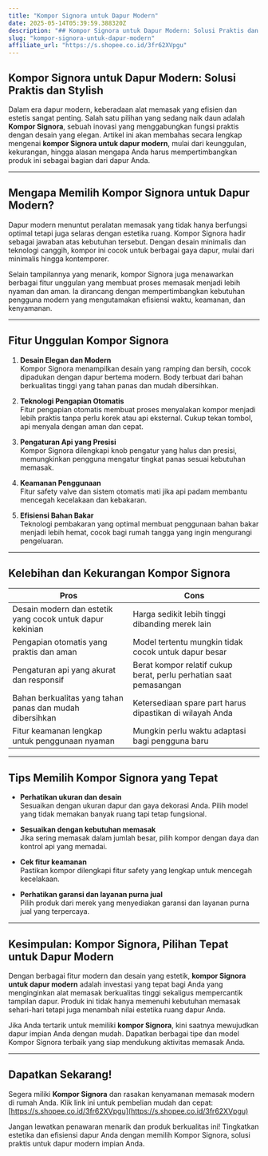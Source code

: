 ```yaml
---
title: "Kompor Signora untuk Dapur Modern"
date: 2025-05-14T05:39:59.388320Z
description: "## Kompor Signora untuk Dapur Modern: Solusi Praktis dan Stylish..."
slug: "kompor-signora-untuk-dapur-modern"
affiliate_url: "https://s.shopee.co.id/3fr62XVpgu"
---
```

## Kompor Signora untuk Dapur Modern: Solusi Praktis dan Stylish

Dalam era dapur modern, keberadaan alat memasak yang efisien dan estetis sangat penting. Salah satu pilihan yang sedang naik daun adalah **Kompor Signora**, sebuah inovasi yang menggabungkan fungsi praktis dengan desain yang elegan. Artikel ini akan membahas secara lengkap mengenai **kompor Signora untuk dapur modern**, mulai dari keunggulan, kekurangan, hingga alasan mengapa Anda harus mempertimbangkan produk ini sebagai bagian dari dapur Anda.

---

## Mengapa Memilih Kompor Signora untuk Dapur Modern?

Dapur modern menuntut peralatan memasak yang tidak hanya berfungsi optimal tetapi juga selaras dengan estetika ruang. Kompor Signora hadir sebagai jawaban atas kebutuhan tersebut. Dengan desain minimalis dan teknologi canggih, kompor ini cocok untuk berbagai gaya dapur, mulai dari minimalis hingga kontemporer.

Selain tampilannya yang menarik, kompor Signora juga menawarkan berbagai fitur unggulan yang membuat proses memasak menjadi lebih nyaman dan aman. Ia dirancang dengan mempertimbangkan kebutuhan pengguna modern yang mengutamakan efisiensi waktu, keamanan, dan kenyamanan.

---

## Fitur Unggulan Kompor Signora

1. **Desain Elegan dan Modern**  
Kompor Signora menampilkan desain yang ramping dan bersih, cocok dipadukan dengan dapur bertema modern. Body terbuat dari bahan berkualitas tinggi yang tahan panas dan mudah dibersihkan.

2. **Teknologi Pengapian Otomatis**  
Fitur pengapian otomatis membuat proses menyalakan kompor menjadi lebih praktis tanpa perlu korek atau api eksternal. Cukup tekan tombol, api menyala dengan aman dan cepat.

3. **Pengaturan Api yang Presisi**  
Kompor Signora dilengkapi knob pengatur yang halus dan presisi, memungkinkan pengguna mengatur tingkat panas sesuai kebutuhan memasak.

4. **Keamanan Penggunaan**  
Fitur safety valve dan sistem otomatis mati jika api padam membantu mencegah kecelakaan dan kebakaran.

5. **Efisiensi Bahan Bakar**  
Teknologi pembakaran yang optimal membuat penggunaan bahan bakar menjadi lebih hemat, cocok bagi rumah tangga yang ingin mengurangi pengeluaran.

---

## Kelebihan dan Kekurangan Kompor Signora

| **Pros**                                   | **Cons**                                   |
|--------------------------------------------|--------------------------------------------|
| Desain modern dan estetik yang cocok untuk dapur kekinian | Harga sedikit lebih tinggi dibanding merek lain |
| Pengapian otomatis yang praktis dan aman   | Model tertentu mungkin tidak cocok untuk dapur besar |
| Pengaturan api yang akurat dan responsif | Berat kompor relatif cukup berat, perlu perhatian saat pemasangan |
| Bahan berkualitas yang tahan panas dan mudah dibersihkan | Ketersediaan spare part harus dipastikan di wilayah Anda |
| Fitur keamanan lengkap untuk penggunaan nyaman | Mungkin perlu waktu adaptasi bagi pengguna baru |

---

## Tips Memilih Kompor Signora yang Tepat

- **Perhatikan ukuran dan desain**  
Sesuaikan dengan ukuran dapur dan gaya dekorasi Anda. Pilih model yang tidak memakan banyak ruang tapi tetap fungsional.

- **Sesuaikan dengan kebutuhan memasak**  
Jika sering memasak dalam jumlah besar, pilih kompor dengan daya dan kontrol api yang memadai.

- **Cek fitur keamanan**  
Pastikan kompor dilengkapi fitur safety yang lengkap untuk mencegah kecelakaan.

- **Perhatikan garansi dan layanan purna jual**  
Pilih produk dari merek yang menyediakan garansi dan layanan purna jual yang terpercaya.

---

## Kesimpulan: Kompor Signora, Pilihan Tepat untuk Dapur Modern

Dengan berbagai fitur modern dan desain yang estetik, **kompor Signora untuk dapur modern** adalah investasi yang tepat bagi Anda yang menginginkan alat memasak berkualitas tinggi sekaligus mempercantik tampilan dapur. Produk ini tidak hanya memenuhi kebutuhan memasak sehari-hari tetapi juga menambah nilai estetika ruang dapur Anda.

Jika Anda tertarik untuk memiliki **kompor Signora**, kini saatnya mewujudkan dapur impian Anda dengan mudah. Dapatkan berbagai tipe dan model Kompor Signora terbaik yang siap mendukung aktivitas memasak Anda.

---

## Dapatkan Sekarang!

Segera miliki **Kompor Signora** dan rasakan kenyamanan memasak modern di rumah Anda. Klik link ini untuk pembelian mudah dan cepat: [https://s.shopee.co.id/3fr62XVpgu](https://s.shopee.co.id/3fr62XVpgu)

Jangan lewatkan penawaran menarik dan produk berkualitas ini! Tingkatkan estetika dan efisiensi dapur Anda dengan memilih Kompor Signora, solusi praktis untuk dapur modern impian Anda.
